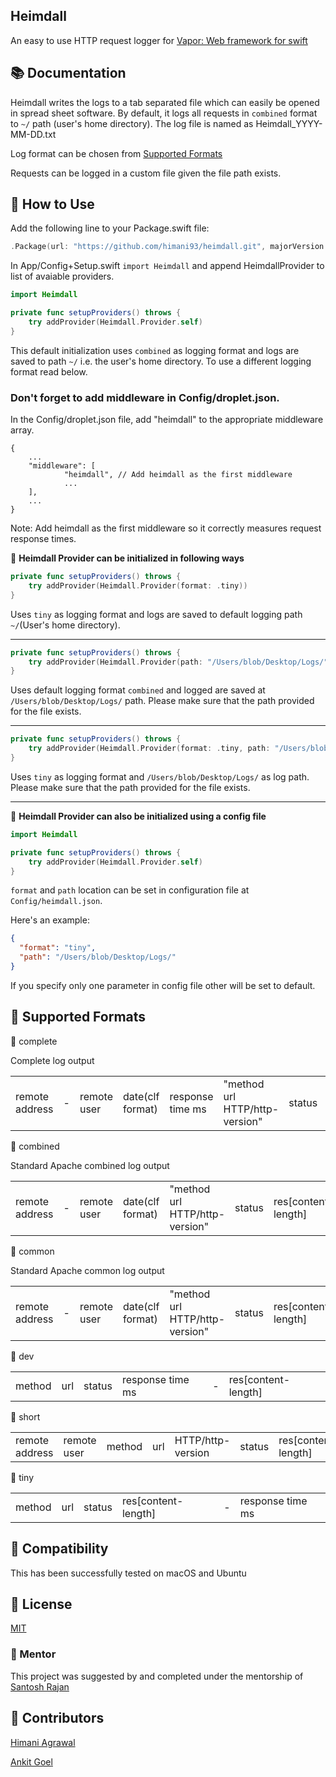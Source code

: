 Heimdall
---
An easy to use HTTP request logger for [Vapor: Web framework for swift](http://github.com/vapor/vapor)

## 📚 Documentation

Heimdall writes the logs to a tab separated file which can easily be opened in spread sheet software. By default, it logs all requests in ```combined``` format to ```~/``` path (user's home directory). The log file is named as Heimdall_YYYY-MM-DD.txt

Log format can be chosen from [Supported Formats](https://github.com/himani93/heimdall/blob/master/README.md#-supported-formats)

Requests can be logged in a custom file given the file path exists.

## 📓 How to Use

Add the following line to your Package.swift file:
```swift
.Package(url: "https://github.com/himani93/heimdall.git", majorVersion: 1)
```

In App/Config+Setup.swift ```import Heimdall``` and append
HeimdallProvider to list of avaiable providers.

```swift
import Heimdall

private func setupProviders() throws {
    try addProvider(Heimdall.Provider.self)
}
```

This default initialization uses `combined` as logging format and logs are saved to path `~/` i.e. the user's home directory.
To use a different logging format read below.

### Don't forget to add middleware in Config/droplet.json.
In the Config/droplet.json file, add "heimdall" to the appropriate middleware array.

```
{
    ...
    "middleware": [
            "heimdall", // Add heimdall as the first middleware
            ...
    ],
    ...
}
```

Note: Add heimdall as the first middleware so it correctly measures request response times.

:triangular_flag_on_post: **Heimdall Provider can be initialized in following ways**

```swift
private func setupProviders() throws {
    try addProvider(Heimdall.Provider(format: .tiny))
}
```

Uses `tiny` as logging format and logs are saved to default logging path `~/`(User's home directory).

---

```swift
private func setupProviders() throws {
    try addProvider(Heimdall.Provider(path: "/Users/blob/Desktop/Logs/"))
}
```

Uses default logging format `combined` and logged are saved at `/Users/blob/Desktop/Logs/` path. Please make sure that the path provided for the file exists.

---

```swift
private func setupProviders() throws {
    try addProvider(Heimdall.Provider(format: .tiny, path: "/Users/blob/Desktop/Logs/"))
}
```

Uses `tiny` as logging format and `/Users/blob/Desktop/Logs/` as log path. Please make sure that the path provided for the file exists.

---

:triangular_flag_on_post: **Heimdall Provider can also be initialized using a config file**

```swift
import Heimdall

private func setupProviders() throws {
    try addProvider(Heimdall.Provider.self)
}
```

```format``` and ```path``` location can be set in configuration file at ```Config/heimdall.json```.

Here's an example:

```json
{
  "format": "tiny",
  "path": "/Users/blob/Desktop/Logs/"
}
```
If you specify only one parameter in config file other will be set to default.

## 📒 Supported Formats

  :small_blue_diamond: complete

  Complete log output

| | | | | | | | | | |
|---|---|---|---|---|---|---|---|---|---|
|remote address|-|remote user|date(clf format)|response time ms|"method url HTTP/http-version"|status|res[content-length]|"referrer"|"user-agent"|

  :small_blue_diamond: combined

  Standard Apache combined log output

| | | | | | | | | |
|---|---|---|---|---|---|---|---|---|
|remote address|-|remote user|date(clf format)|"method url HTTP/http-version"|status|res[content-length]|"referrer"|"user-agent"|

  :small_blue_diamond: common

  Standard Apache common log output

| | | | | | | |
|---|---|---|---|---|---|---|
|remote address|-|remote user|date(clf format)|"method url HTTP/http-version"|status|res[content-length]|

  :small_blue_diamond: dev

| | | | | | |
|---|---|---|---|---|---|
|method|url|status|response time ms|-|res[content-length]|


  :small_blue_diamond: short

| | | | | | | | | |
|---|---|---|---|---|---|---|---|---|
|remote address|remote user|method|url|HTTP/http-version|status|res[content-length]|-|response time ms|


  :small_blue_diamond: tiny

| | | | | | |
|---|---|---|---|---|---|
|method|url|status|res[content-length]|-|response time ms|

## 🔧 Compatibility

  This has been successfully tested on macOS and Ubuntu

## 📝 License

  [MIT](http://github.com/himani93/heimdall/blob/master/LICENSE.txt)

### 👤 Mentor

  This project was suggested by and completed under the mentorship of [Santosh Rajan](https://github.com/santoshrajan)

## 👥 Contributors

  [Himani Agrawal](https://github.com/himani93)

  [Ankit Goel](https://github.com/ankit1ank)
